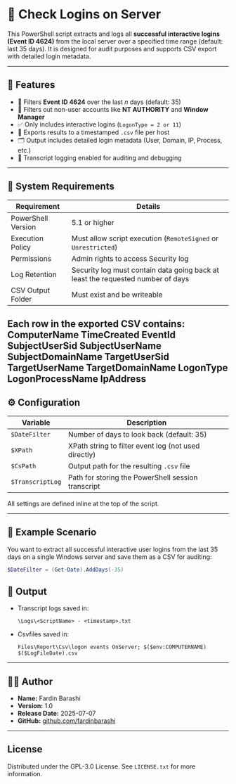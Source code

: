 # 🔐 Check Logins on Server

This PowerShell script extracts and logs all **successful interactive logins (Event ID 4624)** from the local server over a specified time range (default: last 35 days). It is designed for audit purposes and supports CSV export with detailed login metadata.

---

## 🚀 Features

- 📆 Filters **Event ID 4624** over the last *n* days (default: 35)
- 🧠 Filters out non-user accounts like **NT AUTHORITY** and **Window Manager**
- ✅ Only includes interactive logins (`LogonType = 2 or 11`)
- 💾 Exports results to a timestamped `.csv` file per host
- 🗂️ Output includes detailed login metadata (User, Domain, IP, Process, etc.)
- 📝 Transcript logging enabled for auditing and debugging

---

## 🧰 System Requirements

| Requirement         | Details                    |
|---------------------|----------------------------|
| PowerShell Version  | 5.1 or higher              |
| Execution Policy    | Must allow script execution (`RemoteSigned` or `Unrestricted`) |
| Permissions         | Admin rights to access Security log |
| Log Retention       | Security log must contain data going back at least the requested number of days |
| CSV Output Folder   | Must exist and be writeable |

Each row in the exported CSV contains:
ComputerName
TimeCreated
EventId
SubjectUserSid
SubjectUserName
SubjectDomainName
TargetUserSid
TargetUserName
TargetDomainName
LogonType
LogonProcessName
IpAddress
---

## ⚙️ Configuration

| Variable         | Description                                       |
|------------------|---------------------------------------------------|
| `$DateFilter`    | Number of days to look back (default: 35)         |
| `$XPath`         | XPath string to filter event log (not used directly) |
| `$CsPath`        | Output path for the resulting `.csv` file         |
| `$TranscriptLog` | Path for storing the PowerShell session transcript |

All settings are defined inline at the top of the script.

---

## 📘 Example Scenario

You want to extract all successful interactive user logins from the last 35 days on a single Windows server and save them as a CSV for auditing:

```powershell
$DateFilter = (Get-Date).AddDays(-35)
```


## 📂 Output

- Transcript logs saved in:
  ```
  \Logs\<ScriptName> - <timestamp>.txt
  ```
- Csvfiles saved in:
  ``` "$PSScriptRoot\" 
  Files\Report\Csv\logon events OnServer; $($env:COMPUTERNAME) $($LogFileDate).csv
  ```
---

## 🧑‍💻 Author

- **Name:** Fardin Barashi  
- **Version:** 1.0  
- **Release Date:** 2025-07-07  
- **GitHub:** [github.com/fardinbarashi](https://github.com/fardinbarashi)

---



<!-- LICENSE -->
## License
Distributed under the GPL-3.0 License. See `LICENSE.txt` for more information.





